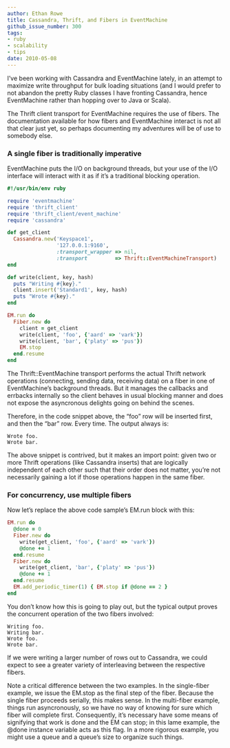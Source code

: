 ```yaml
---
author: Ethan Rowe
title: Cassandra, Thrift, and Fibers in EventMachine
github_issue_number: 300
tags:
- ruby
- scalability
- tips
date: 2010-05-08
---
```




I’ve been working with Cassandra and EventMachine lately, in an attempt to maximize write throughput for bulk loading situations (and I would prefer to not abandon the pretty Ruby classes I have fronting Cassandra, hence EventMachine rather than hopping over to Java or Scala).

The Thrift client transport for EventMachine requires the use of fibers. The documentation available for how fibers and EventMachine interact is not all that clear just yet, so perhaps documenting my adventures will be of use to somebody else.

### A single fiber is traditionally imperative

EventMachine puts the I/O on background threads, but your use of the I/O interface will interact with it as if it’s a traditional blocking operation.

```ruby
#!/usr/bin/env ruby

require 'eventmachine'
require 'thrift_client'
require 'thrift_client/event_machine'
require 'cassandra'

def get_client 
  Cassandra.new('Keyspace1',
                '127.0.0.1:9160',
                :transport_wrapper => nil,
                :transport         => Thrift::EventMachineTransport)
end

def write(client, key, hash)
  puts "Writing #{key}."
  client.insert('Standard1', key, hash)
  puts "Wrote #{key}."
end

EM.run do
  Fiber.new do
    client = get_client
    write(client, 'foo', {'aard' => 'vark'})
    write(client, 'bar', {'platy' => 'pus'})
    EM.stop
  end.resume
end
```

The Thrift::EventMachine transport performs the actual Thrift network operations (connecting, sending data, receiving data) on a fiber in one of EventMachine’s background threads. But it manages the callbacks and errbacks internally so the client behaves in usual blocking manner and does not expose the asyncronous delights going on behind the scenes.

Therefore, in the code snippet above, the “foo” row will be inserted first, and then the “bar” row. Every time. The output always is:

```nohighlight
Wrote foo.
Wrote bar.
```

The above snippet is contrived, but it makes an import point: given two or more Thrift operations (like Cassandra inserts) that are logically independent of each other such that their order does not matter, you’re not necessarily gaining a lot if those operations happen in the same fiber.

### For concurrency, use multiple fibers

Now let’s replace the above code sample’s EM.run block with this:

```ruby
EM.run do
  @done = 0 
  Fiber.new do
    write(get_client, 'foo', {'aard' => 'vark'})
    @done += 1
  end.resume
  Fiber.new do
    write(get_client, 'bar', {'platy' => 'pus'})
    @done += 1                 
  end.resume                   
  EM.add_periodic_timer(1) { EM.stop if @done == 2 } 
end
```

You don’t know how this is going to play out, but the typical output proves the concurrent operation of the two fibers involved:
```nohighlight
Writing foo.
Writing bar.
Wrote foo.
Wrote bar.
```

If we were writing a larger number of rows out to Cassandra, we could expect to see a greater variety of interleaving between the respective fibers.

Note a critical difference between the two examples. In the single-fiber example, we issue the EM.stop as the final step of the fiber. Because the single fiber proceeds serially, this makes sense. In the multi-fiber example, things run asyncronously, so we have no way of knowing for sure which fiber will complete first. Consequently, it’s necessary have some means of signifying that work is done and the EM can stop; in this lame example, the @done instance variable acts as this flag. In a more rigorous example, you might use a queue and a queue’s size to organize such things.


